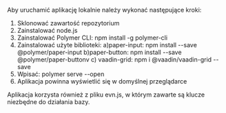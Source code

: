 Aby uruchamić aplikację lokalnie należy wykonać następujące kroki:
1. Sklonować zawartość repozytorium
2. Zainstalować node.js
3. Zainstalować Polymer CLI: npm install -g polymer-cli
4. Zainstalować użyte biblioteki:
  a)paper-input: npm install --save @polymer/paper-input
  b)paper-button: npm install --save @polymer/paper-buttonv
  c) vaadin-grid: npm i @vaadin/vaadin-grid --save
5. Wpisać: polymer serve --open
6. Aplikacja powinna wyświetlić się w domyślnej przeglądarce

Aplikacja korzysta również z pliku evn.js, w którym zawarte są klucze niezbędne do działania bazy.
